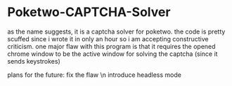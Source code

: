# Poketwo-CAPTCHA-Solver

as the name suggests, it is a captcha solver for poketwo. the code is pretty scuffed since i wrote it in only an hour so i am accepting constructive criticism.
one major flaw with this program is that it requires the opened chrome window to be the active window for solving the captcha (since it sends keystrokes)

plans for the future:
fix the flaw
\n introduce headless mode
